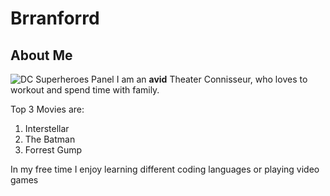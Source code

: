 # Brranforrd

## About Me 
![DC Superheroes Panel](https://upload.wikimedia.org/wikipedia/en/1/19/DC_Universe_by_Gary_Frank.jpg)
I am an **avid** Theater Connisseur, who loves to workout and spend time with family.

Top 3 Movies are:
1. Interstellar
2. The Batman
3. Forrest Gump 

In my free time I enjoy learning different coding languages or playing video games


